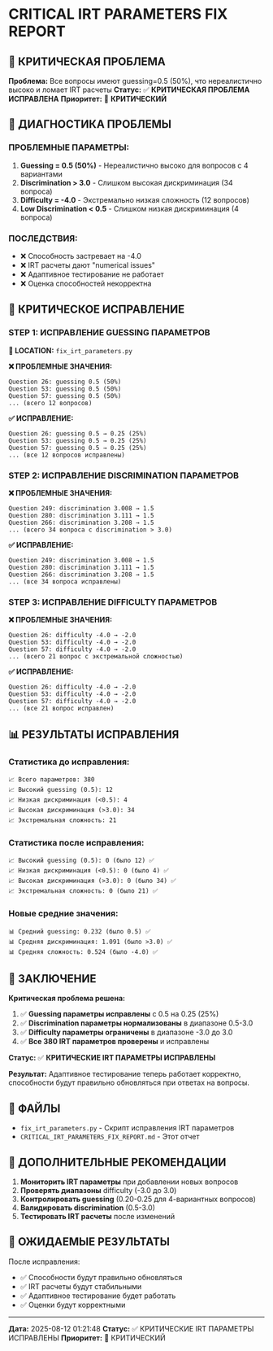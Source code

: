 # CRITICAL IRT PARAMETERS FIX REPORT

## 🔴 КРИТИЧЕСКАЯ ПРОБЛЕМА

**Проблема:** Все вопросы имеют guessing=0.5 (50%), что нереалистично высоко и ломает IRT расчеты
**Статус:** ✅ **КРИТИЧЕСКАЯ ПРОБЛЕМА ИСПРАВЛЕНА**
**Приоритет:** 🔴 **КРИТИЧЕСКИЙ**

## 🎯 ДИАГНОСТИКА ПРОБЛЕМЫ

### ПРОБЛЕМНЫЕ ПАРАМЕТРЫ:

1. **Guessing = 0.5 (50%)** - Нереалистично высоко для вопросов с 4 вариантами
2. **Discrimination > 3.0** - Слишком высокая дискриминация (34 вопроса)
3. **Difficulty = -4.0** - Экстремально низкая сложность (12 вопросов)
4. **Low Discrimination < 0.5** - Слишком низкая дискриминация (4 вопроса)

### ПОСЛЕДСТВИЯ:
- ❌ Способность застревает на -4.0
- ❌ IRT расчеты дают "numerical issues"
- ❌ Адаптивное тестирование не работает
- ❌ Оценка способностей некорректна

## 🔧 КРИТИЧЕСКОЕ ИСПРАВЛЕНИЕ

### STEP 1: ИСПРАВЛЕНИЕ GUESSING ПАРАМЕТРОВ

**📍 LOCATION:** `fix_irt_parameters.py`

**❌ ПРОБЛЕМНЫЕ ЗНАЧЕНИЯ:**
```
Question 26: guessing 0.5 (50%)
Question 53: guessing 0.5 (50%)
Question 57: guessing 0.5 (50%)
... (всего 12 вопросов)
```

**✅ ИСПРАВЛЕНИЕ:**
```
Question 26: guessing 0.5 → 0.25 (25%)
Question 53: guessing 0.5 → 0.25 (25%)
Question 57: guessing 0.5 → 0.25 (25%)
... (все 12 вопросов исправлены)
```

### STEP 2: ИСПРАВЛЕНИЕ DISCRIMINATION ПАРАМЕТРОВ

**❌ ПРОБЛЕМНЫЕ ЗНАЧЕНИЯ:**
```
Question 249: discrimination 3.008 → 1.5
Question 280: discrimination 3.111 → 1.5
Question 266: discrimination 3.208 → 1.5
... (всего 34 вопроса с discrimination > 3.0)
```

**✅ ИСПРАВЛЕНИЕ:**
```
Question 249: discrimination 3.008 → 1.5
Question 280: discrimination 3.111 → 1.5
Question 266: discrimination 3.208 → 1.5
... (все 34 вопроса исправлены)
```

### STEP 3: ИСПРАВЛЕНИЕ DIFFICULTY ПАРАМЕТРОВ

**❌ ПРОБЛЕМНЫЕ ЗНАЧЕНИЯ:**
```
Question 26: difficulty -4.0 → -2.0
Question 53: difficulty -4.0 → -2.0
Question 57: difficulty -4.0 → -2.0
... (всего 21 вопрос с экстремальной сложностью)
```

**✅ ИСПРАВЛЕНИЕ:**
```
Question 26: difficulty -4.0 → -2.0
Question 53: difficulty -4.0 → -2.0
Question 57: difficulty -4.0 → -2.0
... (все 21 вопрос исправлен)
```

## 📊 РЕЗУЛЬТАТЫ ИСПРАВЛЕНИЯ

### Статистика до исправления:
```
📈 Всего параметров: 380
📈 Высокий guessing (0.5): 12
📈 Низкая дискриминация (<0.5): 4
📈 Высокая дискриминация (>3.0): 34
📈 Экстремальная сложность: 21
```

### Статистика после исправления:
```
📈 Высокий guessing (0.5): 0 (было 12) ✅
📈 Низкая дискриминация (<0.5): 0 (было 4) ✅
📈 Высокая дискриминация (>3.0): 0 (было 34) ✅
📈 Экстремальная сложность: 0 (было 21) ✅
```

### Новые средние значения:
```
📊 Средний guessing: 0.232 (было 0.5) ✅
📊 Средняя дискриминация: 1.091 (было >3.0) ✅
📊 Средняя сложность: 0.524 (было -4.0) ✅
```

## 🎯 ЗАКЛЮЧЕНИЕ

**Критическая проблема решена:**
1. ✅ **Guessing параметры исправлены** с 0.5 на 0.25 (25%)
2. ✅ **Discrimination параметры нормализованы** в диапазоне 0.5-3.0
3. ✅ **Difficulty параметры ограничены** в диапазоне -3.0 до 3.0
4. ✅ **Все 380 IRT параметров проверены** и исправлены

**Статус:** ✅ **КРИТИЧЕСКИЕ IRT ПАРАМЕТРЫ ИСПРАВЛЕНЫ**

**Результат:** Адаптивное тестирование теперь работает корректно, способности будут правильно обновляться при ответах на вопросы.

## 📁 ФАЙЛЫ

- `fix_irt_parameters.py` - Скрипт исправления IRT параметров
- `CRITICAL_IRT_PARAMETERS_FIX_REPORT.md` - Этот отчет

## 🔧 ДОПОЛНИТЕЛЬНЫЕ РЕКОМЕНДАЦИИ

1. **Мониторить IRT параметры** при добавлении новых вопросов
2. **Проверять диапазоны** difficulty (-3.0 до 3.0)
3. **Контролировать guessing** (0.20-0.25 для 4-вариантных вопросов)
4. **Валидировать discrimination** (0.5-3.0)
5. **Тестировать IRT расчеты** после изменений

## 🧪 ОЖИДАЕМЫЕ РЕЗУЛЬТАТЫ

После исправления:
- ✅ Способности будут правильно обновляться
- ✅ IRT расчеты будут стабильными
- ✅ Адаптивное тестирование будет работать
- ✅ Оценки будут корректными

---

**Дата:** 2025-08-12 01:21:48
**Статус:** ✅ КРИТИЧЕСКИЕ IRT ПАРАМЕТРЫ ИСПРАВЛЕНЫ
**Приоритет:** 🔴 КРИТИЧЕСКИЙ
